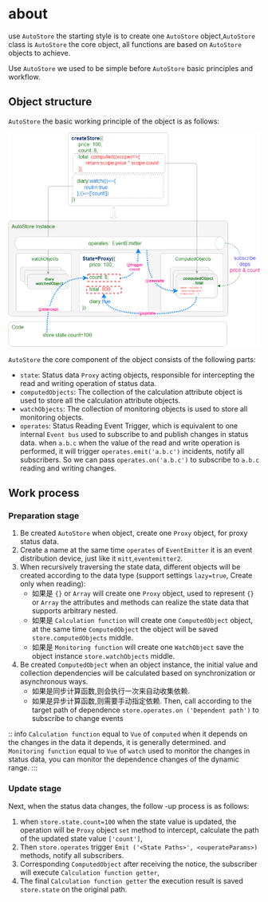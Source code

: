 # about
use `AutoStore` the starting style is to create one `AutoStore` object,`AutoStore` class is `AutoStore` the core object, all functions are based on `AutoStore` objects to achieve.

Use `AutoStore` we used to be simple before `AutoStore` basic principles and workflow.

## **Object structure** 

 `AutoStore` the basic working principle of the object is as follows:

 ![](./store.drawio.png) 

 `AutoStore` the core component of the object consists of the following parts:

- `state`: Status data `Proxy` acting objects, responsible for intercepting the read and writing operation of status data.
- `computedObjects`: The collection of the calculation attribute object is used to store all the calculation attribute objects.
- `watchObjects`: The collection of monitoring objects is used to store all monitoring objects.
- `operates`: Status Reading Event Trigger, which is equivalent to one internal `Event bus` used to subscribe to and publish changes in status data. when `a.b.c` when the value of the read and write operation is performed, it will trigger `operates.emit('a.b.c')` incidents, notify all subscribers. So we can pass `operates.on('a.b.c')` to subscribe to `a.b.c` reading and writing changes.

## **Work process** 

### **Preparation stage** 

1. Be created `AutoStore` when object, create one `Proxy` object, for proxy status data.
2. Create a name at the same time `operates` of `EventEmitter` it is an event distribution device, just like it `mitt`,`eventemitter2`.
3. When recursively traversing the state data, different objects will be created according to the data type (support settings `lazy=true`, Create only when reading):
    - 如果是 `{}` or `Array` will create one `Proxy` object, used to represent `{}` or `Array` the attributes and methods can realize the state data that supports arbitrary nested.
    - 如果是 `Calculation function` will create one `ComputedObject` object, at the same time `ComputedObject` the object will be saved `store.computedObjects` middle.
    - 如果是 `Monitoring function` will create one `WatchObject` save the object instance `store.watchObjects` middle.
4. Be created `ComputedObject` when an object instance, the initial value and collection dependencies will be calculated based on synchronization or asynchronous ways.
    - 如果是同步计算函数,则会执行一次来自动收集依赖.
    - 如果是异步计算函数,则需要手动指定依赖.
Then, call according to the target path of dependence `store.operates.on ('Dependent path')` to subscribe to change events


:: info
 `Calculation function` equal to `Vue` of `computed` when it depends on the changes in the data it depends, it is generally determined. and `Monitoring function` equal to `Vue` of `watch` used to monitor the changes in status data, you can monitor the dependence changes of the dynamic range.
:::


### **Update stage** 

Next, when the status data changes, the follow -up process is as follows:

1. when `store.state.count=100` when the state value is updated, the operation will be `Proxy` object `set` method to intercept, calculate the path of the updated state value `['count']`,
2. Then `store.operates` trigger `Emit ('<State Paths>', <ouperateParams>)` methods, notify all subscribers.
3. Corresponding `ComputedObject` after receiving the notice, the subscriber will execute `Calculation function getter`,
4. The final `Calculation function getter` the execution result is saved `store.state` on the original path.

